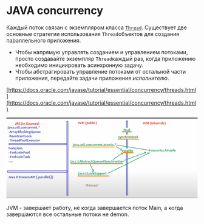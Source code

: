 # JAVA concurrency

Каждый поток связан с экземпляром класса [`Thread`](https://docs.oracle.com/javase/8/docs/api/java/lang/Thread.html). Существует две основные стратегии использования `Thread`объектов для создания параллельного приложения.

* Чтобы напрямую управлять созданием и управлением потоками, просто создавайте экземпляр `Thread`каждый раз, когда приложению необходимо инициировать асинхронную задачу.
* Чтобы абстрагировать управление потоками от остальной части приложения, передайте задачи приложения _исполнителю_.

[https://docs.oracle.com/javase/tutorial/essential/concurrency/threads.html](https://docs.oracle.com/javase/tutorial/essential/concurrency/threads.html)

![](<../../.gitbook/assets/image (60).png>)

JVM - завершает работу, не когда завершается поток Main, а когда завершаются все остальные потоки не demon.
